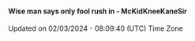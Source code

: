 #### Wise man says only fool rush in - McKidKneeKaneSir
Updated on 02/03/2024 - 08:09:40 (UTC) Time Zone
